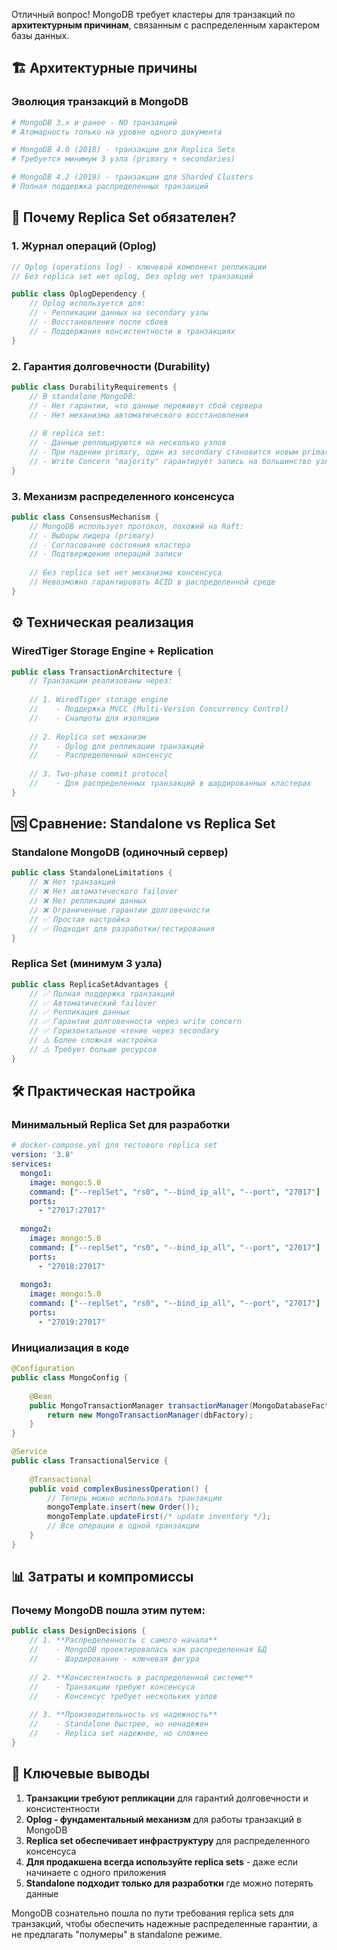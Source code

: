 Отличный вопрос! MongoDB требует кластеры для транзакций по **архитектурным причинам**, связанным с распределенным характером базы данных.

## 🏗️ Архитектурные причины

### **Эволюция транзакций в MongoDB**

```bash
# MongoDB 3.x и ранее - NO транзакций
# Атомарность только на уровне одного документа

# MongoDB 4.0 (2018) - транзакции для Replica Sets
# Требуется минимум 3 узла (primary + secondaries)

# MongoDB 4.2 (2019) - транзакции для Sharded Clusters
# Полная поддержка распределенных транзакций
```

## 🔄 Почему Replica Set обязателен?

### **1. Журнал операций (Oplog)**
```java
// Oplog (operations log) - ключевой компонент репликации
// Без replica set нет oplog, без oplog нет транзакций

public class OplogDependency {
    // Oplog используется для:
    // - Репликации данных на secondary узлы
    // - Восстановления после сбоев
    // - Поддержания консистентности в транзакциях
}
```

### **2. Гарантия долговечности (Durability)**
```java
public class DurabilityRequirements {
    // В standalone MongoDB:
    // - Нет гарантии, что данные переживут сбой сервера
    // - Нет механизма автоматического восстановления
    
    // В replica set:
    // - Данные реплицируются на несколько узлов
    // - При падении primary, один из secondary становится новым primary
    // - Write Concern "majority" гарантирует запись на большинство узлов
}
```

### **3. Механизм распределенного консенсуса**
```java
public class ConsensusMechanism {
    // MongoDB использует протокол, похожий на Raft:
    // - Выборы лидера (primary)
    // - Согласование состояния кластера
    // - Подтверждение операций записи
    
    // Без replica set нет механизма консенсуса
    // Невозможно гарантировать ACID в распределенной среде
}
```

## ⚙️ Техническая реализация

### **WiredTiger Storage Engine + Replication**
```java
public class TransactionArchitecture {
    // Транзакции реализованы через:
    
    // 1. WiredTiger storage engine
    //    - Поддержка MVCC (Multi-Version Concurrency Control)
    //    - Снапшоты для изоляции
    
    // 2. Replica set механизм
    //    - Oplog для репликации транзакций
    //    - Распределенный консенсус
    
    // 3. Two-phase commit protocol
    //    - Для распределенных транзакций в шардированных кластерах
}
```

## 🆚 Сравнение: Standalone vs Replica Set

### **Standalone MongoDB (одиночный сервер)**
```java
public class StandaloneLimitations {
    // ❌ Нет транзакций
    // ❌ Нет автоматического failover
    // ❌ Нет репликации данных
    // ❌ Ограниченные гарантии долговечности
    // ✅ Простая настройка
    // ✅ Подходит для разработки/тестирования
}
```

### **Replica Set (минимум 3 узла)**
```java
public class ReplicaSetAdvantages {
    // ✅ Полная поддержка транзакций
    // ✅ Автоматический failover
    // ✅ Репликация данных
    // ✅ Гарантии долговечности через write concern
    // ✅ Горизонтальное чтение через secondary
    // ⚠️ Более сложная настройка
    // ⚠️ Требует больше ресурсов
}
```

## 🛠️ Практическая настройка

### **Минимальный Replica Set для разработки**
```yaml
# docker-compose.yml для тестового replica set
version: '3.8'
services:
  mongo1:
    image: mongo:5.0
    command: ["--replSet", "rs0", "--bind_ip_all", "--port", "27017"]
    ports:
      - "27017:27017"
  
  mongo2:
    image: mongo:5.0
    command: ["--replSet", "rs0", "--bind_ip_all", "--port", "27017"]
    ports:
      - "27018:27017"
  
  mongo3:
    image: mongo:5.0
    command: ["--replSet", "rs0", "--bind_ip_all", "--port", "27017"]
    ports:
      - "27019:27017"
```

### **Инициализация в коде**
```java
@Configuration
public class MongoConfig {
    
    @Bean
    public MongoTransactionManager transactionManager(MongoDatabaseFactory dbFactory) {
        return new MongoTransactionManager(dbFactory);
    }
}

@Service
public class TransactionalService {
    
    @Transactional
    public void complexBusinessOperation() {
        // Теперь можно использовать транзакции
        mongoTemplate.insert(new Order());
        mongoTemplate.updateFirst(/* update inventory */);
        // Все операции в одной транзакции
    }
}
```

## 📊 Затраты и компромиссы

### **Почему MongoDB пошла этим путем:**
```java
public class DesignDecisions {
    // 1. **Распределенность с самого начала**
    //    - MongoDB проектировалась как распределенная БД
    //    - Шардирование - ключевая фигура
    
    // 2. **Консистентность в распределенной системе**
    //    - Транзакции требуют консенсуса
    //    - Консенсус требует нескольких узлов
    
    // 3. **Производительность vs надежность**
    //    - Standalone быстрее, но ненадежен
    //    - Replica set надежнее, но сложнее
}
```

## 🎯 Ключевые выводы

1. **Транзакции требуют репликации** для гарантий долговечности и консистентности
2. **Oplog - фундаментальный механизм** для работы транзакций в MongoDB
3. **Replica set обеспечивает инфраструктуру** для распределенного консенсуса
4. **Для продакшена всегда используйте replica sets** - даже если начинаете с одного приложения
5. **Standalone подходит только для разработки** где можно потерять данные

MongoDB сознательно пошла по пути требования replica sets для транзакций, чтобы обеспечить надежные распределенные гарантии, а не предлагать "полумеры" в standalone режиме.
